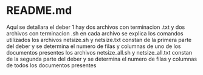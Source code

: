 # README.md
Aquí se detallara el deber 1 
hay dos archivos con terminacion .txt y dos archivos con terminacion .sh
en cada archivo se explica los comandos utilizados
los archivos netsize.sh y netsize.txt constan de la primera parte del deber y se determina el numero de filas y columnas de uno de los documentos presentes 
los archivos netsize_all.sh y netsize_all.txt constan de la segunda parte del deber y se determina el numero de filas y columnas de todos los documentos presentes 
